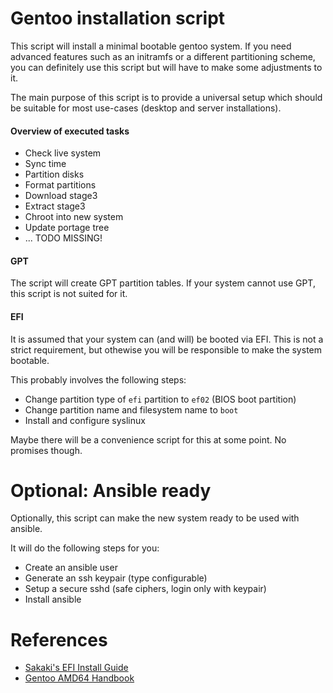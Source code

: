 # Gentoo installation script

This script will install a minimal bootable gentoo system.
If you need advanced features such as an initramfs or a different
partitioning scheme, you can definitely use this script but will
have to make some adjustments to it.

The main purpose of this script is to provide a universal setup
which should be suitable for most use-cases (desktop and server installations).

#### Overview of executed tasks

* Check live system
* Sync time
* Partition disks
* Format partitions
* Download stage3
* Extract stage3
* Chroot into new system
* Update portage tree
* ... TODO MISSING!

#### GPT

The script will create GPT partition tables. If your system cannot use GPT,
this script is not suited for it.

#### EFI

It is assumed that your system can (and will) be booted via EFI.
This is not a strict requirement, but othewise you will be responsible
to make the system bootable.

This probably involves the following steps:

* Change partition type of `efi` partition to `ef02` (BIOS boot partition)
* Change partition name and filesystem name to `boot`
* Install and configure syslinux

Maybe there will be a convenience script for this at some point.
No promises though.

# Optional: Ansible ready

Optionally, this script can make the new system ready to be
used with ansible.

It will do the following steps for you:

* Create an ansible user
* Generate an ssh keypair (type configurable)
* Setup a secure sshd (safe ciphers, login only with keypair)
* Install ansible

# References

* [Sakaki's EFI Install Guide](https://wiki.gentoo.org/wiki/Sakaki%27s_EFI_Install_Guide)
* [Gentoo AMD64 Handbook](https://wiki.gentoo.org/wiki/Handbook:AMD64)
